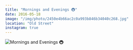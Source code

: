 ```yaml
---
title: "Mornings and Evenings 🚇"
date: 2016-05-18
image: "/img/photo/2450e4b66ac2c0a993b846b34040c268.jpg"
location: "Old Street"
instagram: true
---
```


![Mornings and Evenings 🚇](/img/photo/2450e4b66ac2c0a993b846b34040c268.jpg)
